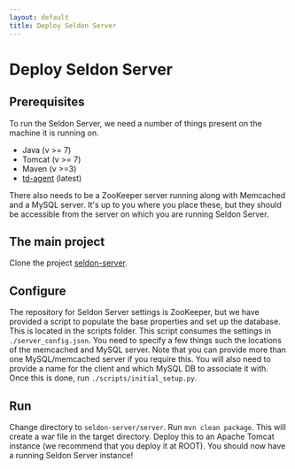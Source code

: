 ```yaml
---
layout: default
title: Deploy Seldon Server
---
```


# Deploy Seldon Server

## Prerequisites

To run the Seldon Server, we need a number of things present on the machine it is running on.

* Java (v >= 7)
* Tomcat (v >= 7)
* Maven (v >=3)
* [td-agent](http://www.fluentd.org/download) (latest)

There also needs to be a ZooKeeper server running along with Memcached and a MySQL server. It's up to you where you place these, but they should be accessible from the server on which you are running Seldon Server.

## The main project

Clone the project [seldon-server](https://github.com/SeldonIO/seldon-server).

## Configure

The repository for Seldon Server settings is ZooKeeper, but we have provided a script to populate the base properties and set up the database. This is located in the scripts folder. This script consumes the settings in ```./server_config.json```. You need to specify a few things such the locations of the memcached and MySQL server. Note that you can provide more than one MySQL/memcached server if you require this. You will also need to provide a name for the client and which MySQL DB to associate it with. Once this is done, run ```./scripts/initial_setup.py```.

## Run

Change directory to `seldon-server/server`.
Run `mvn clean package`.
This will create a war file in the target directory. Deploy this to an Apache Tomcat instance (we recommend that you deploy it at ROOT). You should now have a running Seldon Server instance!



